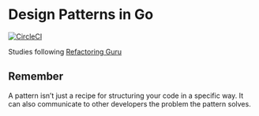 # Design Patterns in Go
[![CircleCI](https://circleci.com/gh/Guilospanck/design-patterns-go-study/tree/main.svg?style=svg)](https://circleci.com/gh/Guilospanck/design-patterns-go-study/tree/main)


Studies following [Refactoring Guru](https://refactoring.guru/design-patterns/go)

## Remember
A pattern isn’t just a recipe for structuring your code in a specific way. It can also communicate to other developers the problem the pattern solves.
